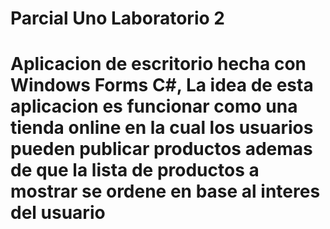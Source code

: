 # Parcial Uno Laboratorio 2
# Aplicacion de escritorio hecha con Windows Forms C#, La idea de esta aplicacion es funcionar como una tienda online en la cual los usuarios pueden publicar productos   ademas de que la lista de productos a mostrar se ordene en base al interes del usuario

